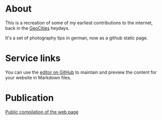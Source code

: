 # About
This is a recreation of some of my earliest contributions to the internet, back in the [GeoCities](https://en.wikipedia.org/wiki/Yahoo!_GeoCities) heydays.

It's a set of photography tips in german, now as a github static page.

# Service links
You can use the [editor on GitHub](https://github.com/suterma/fototips/edit/gh-pages/index.md) to maintain and preview the content for your website in Markdown files.

# Publication
[Public compilation of the web page](https://suterma.github.io/fototips)
